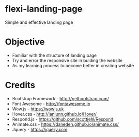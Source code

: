 # flexi-landing-page
Simple and effective landing page

# Objective
- Familiar with the structure of landing page
- Try and error the responsive site in bulding the website
- As my learning process to become better in creating website

# Credits
- Bootstrap Framework - http://getbootstrap.com/
- Font Awesome - http://fontawesome.io
- Wow.js - https://wowjs.uk
- Hover.css - http://ianlunn.github.io/Hover/
- Respond.js - https://github.com/scottjehl/Respond
- Animate.css - https://daneden.github.io/animate.css/
- Jquery - https://jquery.com
